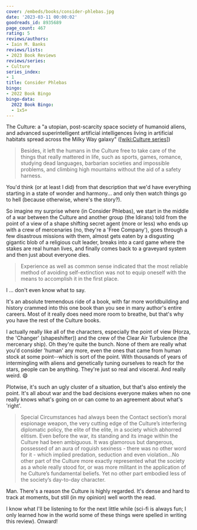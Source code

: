```yaml
---
cover: /embeds/books/consider-phlebas.jpg
date: '2023-03-11 00:00:02'
goodreads_id: 8935689
page_count: 467
rating: 5
reviews/authors:
- Iain M. Banks
reviews/lists:
- 2023 Book Reviews
reviews/series:
- Culture
series_index:
- 1
title: Consider Phlebas
bingo:
- 2022 Book Bingo
bingo-data:
  2022 Book Bingo:
  - 1x5+
---
```

The Culture: a "a utopian, post-scarcity space society of humanoid aliens, and advanced superintelligent artificial intelligences living in artificial habitats spread across the Milky Way galaxy" ([[wiki:Culture series]]())

> Besides, it left the humans in the Culture free to take care of the things that really mattered in life, such as sports, games, romance, studying dead languages, barbarian societies and impossible problems, and climbing high mountains without the aid of a safety harness.

You'd think (or at least I did) from that description that we'd have everything starting in a state of wonder and harmony... and only then watch things go to hell (because otherwise, where's the story?). 

So imagine my surprise where (in Consider Phlebas), we start in the middle of a war between the Culture and another group (the Idirans) told from the point of a view of a shape shifting secret agent (more or less) who ends up with a crew of mercenaries (no, they're a 'Free Company'), goes through a few disastrous missions with them, almost gets eaten by a disgusting gigantic blob of a religious cult leader, breaks into a card game where the stakes are real human lives, and finally comes back to a graveyard system and then just about everyone dies. 

> Experience as well as common sense indicated that the most reliable method of avoiding self-extinction was not to equip oneself with the means to accomplish it in the first place.

I ... don't even know what to say. 

<!--more-->

It's an absolute tremendous ride of a book, with far more worldbuilding and history crammed into this one book than you see in many author's entire careers. Most of it really does need more room to breathe, but that's why you have the rest of the Culture books. 

I actually really like all of the characters, especially the point of view (Horza, the 'Changer' (shapeshifter)) and the crew of the Clear Air Turbulence (the mercenary ship). Oh they're quite the bunch. None of them are really what you'd consider 'human' any more, even the ones that came from human stock at some point--which is sort of the point. With thousands of years of intermingling with aliens and genetically tuning ourselves to reach for the stars, people can be anything. They're just so real and visceral. And really weird. :smile:

Plotwise, it's such an ugly cluster of a situation, but that's also entirely the point. It's all about war and the bad decisions everyone makes when no one really knows what's going on or can come to an agreement about what's 'right'. 

> Special Circumstances had always been the Contact section’s moral espionage weapon, the very cutting edge of the Culture’s interfering diplomatic policy, the elite of the elite, in a society which abhorred elitism. Even before the war, its standing and its image within the Culture had been ambiguous. It was glamorous but dangerous, possessed of an aura of roguish sexiness - there was no other word for it - which implied predation, seduction and even violation…No other part of the Culture more exactly represented what the society as a whole really stood for, or was more militant in the application of he Culture’s fundamental beliefs. Yet no other part embodied less of the society’s day-to-day character.

Man. There's a reason the Culture is highly regarded. It's dense and hard to track at moments, but still (in my opinion) well worth the read. 

I know what I'll be listening to for the next little while (sci-fi is always fun; I only learned how in the world some of these things were spelled in writing this review). Onward!


